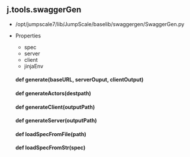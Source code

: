 ## j.tools.swaggerGen

- /opt/jumpscale7/lib/JumpScale/baselib/swaggergen/SwaggerGen.py
- Properties
    - spec
    - server
    - client
    - jinjaEnv

    #### def generate(baseURL, serverOuput, clientOutput) 
    #### def generateActors(destpath) 
    #### def generateClient(outputPath) 
    #### def generateServer(outputPath) 
    #### def loadSpecFromFile(path) 
    #### def loadSpecFromStr(spec) 
